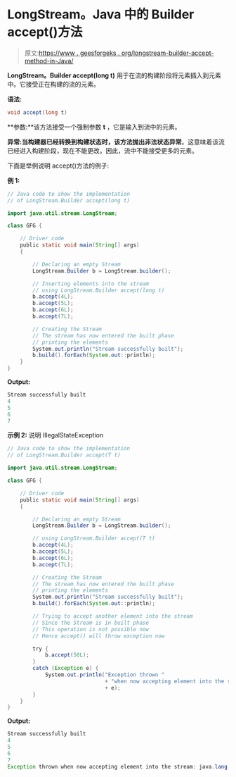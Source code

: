 # LongStream。Java 中的 Builder accept()方法

> 原文:[https://www . geesforgeks . org/longstream-builder-accept-method-in-Java/](https://www.geeksforgeeks.org/longstream-builder-accept-method-in-java/)

**LongStream。Builder accept(long t)** 用于在流的构建阶段将元素插入到元素中。它接受正在构建的流的元素。

**语法:**

```java
void accept(long t)
```

**参数:**该方法接受一个强制参数 **t** ，它是输入到流中的元素。

**异常:**当构建器已经转换到构建状态时，该方法抛出**非法状态异常**。这意味着该流已经进入构建阶段，现在不能更改。因此，流中不能接受更多的元素。

下面是举例说明 accept()方法的例子:

**例 1:**

```java
// Java code to show the implementation
// of LongStream.Builder accept(long t)

import java.util.stream.LongStream;

class GFG {

    // Driver code
    public static void main(String[] args)
    {

        // Declaring an empty Stream
        LongStream.Builder b = LongStream.builder();

        // Inserting elements into the stream
        // using LongStream.Builder accept(long t)
        b.accept(4L);
        b.accept(5L);
        b.accept(6L);
        b.accept(7L);

        // Creating the Stream
        // The stream has now entered the built phase
        // printing the elements
        System.out.println("Stream successfully built");
        b.build().forEach(System.out::println);
    }
}
```

**Output:**

```java
Stream successfully built
4
5
6
7

```

**示例 2:** 说明 IllegalStateException

```java
// Java code to show the implementation
// of LongStream.Builder accept(T t)

import java.util.stream.LongStream;

class GFG {

    // Driver code
    public static void main(String[] args)
    {

        // Declaring an empty Stream
        LongStream.Builder b = LongStream.builder();

        // using LongStream.Builder accept(T t)
        b.accept(4L);
        b.accept(5L);
        b.accept(6L);
        b.accept(7L);

        // Creating the Stream
        // The stream has now entered the built phase
        // printing the elements
        System.out.println("Stream successfully built");
        b.build().forEach(System.out::println);

        // Trying to accept another element into the stream
        // Since the Stream is in built phase
        // This operation is not possible now
        // Hence accept() will throw exception now

        try {
            b.accept(50L);
        }
        catch (Exception e) {
            System.out.println("Exception thrown "
                               + "when now accepting element into the stream: "
                               + e);
        }
    }
}
```

**Output:**

```java
Stream successfully built
4
5
6
7
Exception thrown when now accepting element into the stream: java.lang.IllegalStateException

```